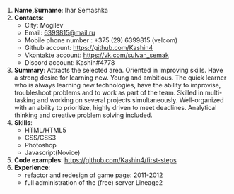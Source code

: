 1. **Name,Surname**: Ihar Semashka
2. **Contacts**:
   * City: Mogilev
   * Email: 6399815@mail.ru 
   * Mobile phone number : +375 (29) 6399815 (velcom)
   * Github account: https://github.com/Kashin4
   * Vkontakte account: https://vk.com/sulvan_semak
   * Discord account: Kashin#4778
3. **Summary**: Attracts the selected area. Oriented in improving skills. Have a strong desire for learning new. 
    Young and ambitious. The quick learner who is always learning new technologies, have the ability to improvise, troubleshoot problems and to work as part of the team. Skilled in multi-tasking and working on several projects simultaneously. 
    Well-organized with an ability to prioritize, highly driven to meet deadlines. Analytical thinking and creative problem solving included.
4. **Skills**:  
   * HTML/HTML5
   * CSS/CSS3
   * Photoshop
   * Javascript(Novice)
5. **Code examples**: https://github.com/Kashin4/first-steps
6. **Experience**:  
   * refactor and redesign of game page: 2011-2012
   * full administration of the (free) server Lineage2